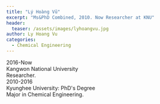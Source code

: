 ```yaml
---
title: "Lý Hoàng Vũ"
excerpt: "Ms&PhD Combined, 2010. Now Researcher at KNU"
header:
  teaser: /assets/images/lyhoangvu.jpg
author: Ly Hoang Vu
categories:
  - Chemical Engineering
---
```


<div class="container">
  <div id="timeline">
    <div class="timelineitem">
     <div class="tdate">2016-Now</div>
      <div class="ttitle">Kangwon National University</div>
      <div class="tdesc">Researcher.</div>
    </div>
    <div class="timelineitem">
      <div class="tdate">2010-2016
      </div>
      <div class="ttitle">Kyunghee University: PhD's Degree</div>
      <div class="tdesc">Major in Chemical Engineering.</div>
    </div>
  </div>
</div>